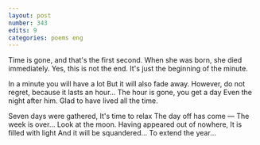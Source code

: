 ```yaml
---
layout: post
number: 343
edits: 9
categories: poems eng
---
```


Time is gone, and that's the first second.
When she was born, she died immediately. 
Yes, this is not the end.
It's just the beginning of the minute.

In a minute you will have a lot
But it will also fade away.
However, do not regret, because it lasts an hour...
The hour is gone, you get a day
Even the night after him.
Glad to have lived all the time.

Seven days were gathered,
It's time to relax
The day off has come —
The week is over...
Look at the moon.
Having appeared out of nowhere,
It is filled with light
And it will be squandered...
To extend the year...
